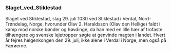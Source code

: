 ### Slaget_ved_Stiklestad


Slaget ved Stiklestad, slag 29. juli 1030 ved Stiklestad i Verdal, Nord-Trøndelag, Norge, hvorunder Olav 2. Haraldsson (Olav den Hellige) faldt i kamp mod norske bønder og høvdinge, da han med en lille hær af trofaste tilhængere og svenske lejetropper søgte at genvinde magten i landet. Hvert år fejres helgenkongen den 29. juli, ikke alene i Verdal i Norge, men også på Færøerne.